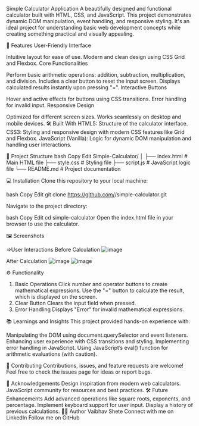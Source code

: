 Simple Calculator Application
A beautifully designed and functional calculator built with HTML, CSS, and JavaScript. This project demonstrates dynamic DOM manipulation, event handling, and responsive styling. It's an ideal project for understanding basic web development concepts while creating something practical and visually appealing.

🚀 Features
User-Friendly Interface

Intuitive layout for ease of use.
Modern and clean design using CSS Grid and Flexbox.
Core Functionalities

Perform basic arithmetic operations: addition, subtraction, multiplication, and division.
Includes a clear button to reset the input screen.
Displays calculated results instantly upon pressing "=".
Interactive Buttons

Hover and active effects for buttons using CSS transitions.
Error handling for invalid input.
Responsive Design

Optimized for different screen sizes.
Works seamlessly on desktop and mobile devices.
🛠️ Built With
HTML5: Structure of the calculator interface.
CSS3: Styling and responsive design with modern CSS features like Grid and Flexbox.
JavaScript (Vanilla): Logic for dynamic DOM manipulation and handling user interactions.

📂 Project Structure
bash
Copy
Edit
Simple-Calculator/
│
├── index.html         # Main HTML file
├── style.css          # Styling file
├── script.js          # JavaScript logic file
└── README.md          # Project documentation

💻 Installation
Clone this repository to your local machine:

bash
Copy
Edit
git clone https://github.com/<Your-GitHub-Username>/simple-calculator.git

Navigate to the project directory:

bash
Copy
Edit
cd simple-calculator
Open the index.html file in your browser to use the calculator.

🖼️ Screenshots

=>User Interactions
Before Calculation
![image](https://github.com/user-attachments/assets/48401e44-2f53-4d64-bb4d-0a94daf3d234)

After Calculation
![image](https://github.com/user-attachments/assets/4c7cedc3-c539-4645-ac48-7365c8e08605)
![image](https://github.com/user-attachments/assets/6be25b70-e343-46d2-8868-e05090eef8b4)


⚙️ Functionality
1. Basic Operations
Click number and operator buttons to create mathematical expressions.
Use the "=" button to calculate the result, which is displayed on the screen.
2. Clear Button
Clears the input field when pressed.
3. Error Handling
Displays "Error" for invalid mathematical expressions.

📚 Learnings and Insights
This project provided hands-on experience with:

Manipulating the DOM using document.querySelector and event listeners.
Enhancing user experience with CSS transitions and styling.
Implementing error handling in JavaScript.
Using JavaScript’s eval() function for arithmetic evaluations (with caution).

🤝 Contributing
Contributions, issues, and feature requests are welcome! Feel free to check the issues page for ideas or report bugs.

🌟 Acknowledgements
Design inspiration from modern web calculators.
JavaScript community for resources and best practices.
🛠️ Future Enhancements
Add advanced operations like square roots, exponents, and percentage.
Implement keyboard support for user input.
Display a history of previous calculations.
👨‍💻 Author
Vaibhav Shete
Connect with me on LinkedIn
Follow me on GitHub

